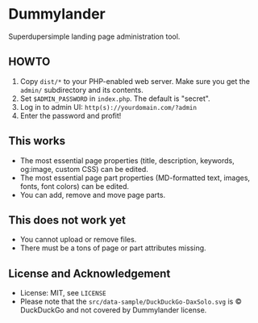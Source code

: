 # Dummylander

Superdupersimple landing page administration tool.

## HOWTO

 1. Copy `dist/*` to your PHP-enabled web server. Make sure you get the `admin/` subdirectory and its contents.
 1. Set `$ADMIN_PASSWORD` in `index.php`. The default is "secret".
 1. Log in to admin UI: `http(s)://yourdomain.com/?admin`
 1. Enter the password and profit!

## This works

 * The most essential page properties (title, description, keywords, og:image, custom CSS) can be edited.
 * The most essential page part properties (MD-formatted text, images, fonts, font colors) can be edited.
 * You can add, remove and move page parts.

## This does not work yet

 * You cannot upload or remove files.
 * There must be a tons of page or part attributes missing.

## License and Acknowledgement

 * License: MIT, see `LICENSE`
 * Please note that the `src/data-sample/DuckDuckGo-DaxSolo.svg` is &copy; DuckDuckGo and not covered by Dummylander license.
